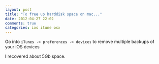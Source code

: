 ```yaml
---
layout: post
title: "To free up harddisk space on mac..."
date: 2012-04-27 22:02
comments: true
categories: ios itune osx
---
```


Go into ```iTunes -> preferences -> devices``` to remove multiple backups of your iOS devices

I recovered about 5Gb space.

